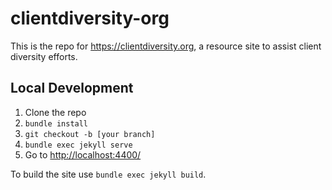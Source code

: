 # clientdiversity-org

This is the repo for <https://clientdiversity.org>, a resource site to assist client diversity efforts.


## Local Development

1. Clone the repo
1. `bundle install`
1. `git checkout -b [your branch]`
1. `bundle exec jekyll serve`
1. Go to <http://localhost:4400/>

To build the site use `bundle exec jekyll build`.

